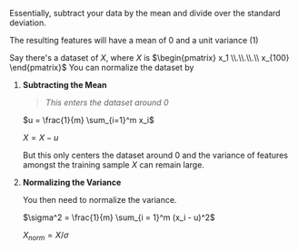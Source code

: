 Essentially, subtract your data by the mean and divide over the standard deviation.

The resulting features will have a mean of $0$ and a unit variance ($1$)


Say there's a dataset of $X$, where $X$ is $\begin{pmatrix} x_1 \\.\\.\\.\\ x_{100} \end{pmatrix}$
You can normalize the dataset by

1. **Subtracting the Mean**
	
	>*This enters the dataset around 0*
	
	$u = \frac{1}{m} \sum_{i=1}^m x_i$
	
	$X = X - u$

	But this only centers the dataset around $0$ and the variance of features amongst the training sample $X$ can remain large.

2. **Normalizing the Variance**

	You then need to normalize the variance.

	$\sigma^2 = \frac{1}{m} \sum_{i = 1}^m (x_i - u)^2$ 

	$X_{norm} = X / \sigma$


